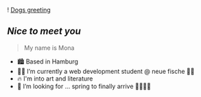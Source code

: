 ! [Dogs greeting]( https://giphy.com/gifs/woofwaggers-friends-hi-cnhihejresqSAcHYww )

## _Nice to meet you_

>My name is Mona

- 🏙 Based in Hamburg
- 👩‍💻 I’m currently a web development student @ neue fische 🐠🐠
- 🔥 I'm into art and literature
- 🤔 I’m looking for ... spring to finally arrive 🌸🌹🦋🌼


